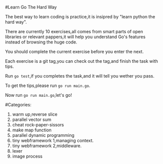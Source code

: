 #Learn Go The Hard Way

The best way to learn coding is practice,it is insipred by "learn python the hard way".

There are currently 10 exercises,all comes from smart parts of open libraries or relevant pappers,it will help you understand Go's features instead of browsing the huge code.

You should complete the current exercise before you enter the next.

Each exercise is a git tag,you can check out the tag,and finish the task with tips.

Run `go test`,if you completes the task,and it will tell you wether you pass.

To get the tips,please run `go run main.go`.

Now run `go run main.go`,let's go!

#Categories:

1.  warm up,reverse slice
2.  parallel vector sum
3.  cheat rock-paper-sissors
4.  make map function
5.  parallel dynamic programming
6.  tiny webframework 1,managing context.
7.  tiny webframework 2,middleware.
8.  lexer
9.  image process
